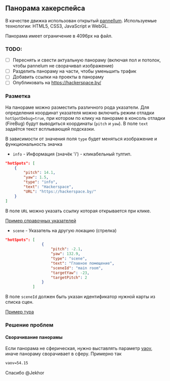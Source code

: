 ## Панорама хакерспейса

В качестве движка использован открытый [pannellum](https://github.com/mpetroff/pannellum/).
Используемые технологии: HTML5, CSS3, JavaScript и WebGL.

Панорама имеет ограничение в 4096px на файл.

### TODO:
- [ ] Переснять и свести актуальную панораму (включая пол и потолок, чтобы pannelum не сворачивал изображение)
- [ ] Разделить панораму на части, чтобы уменьшить трафик
- [ ] Добавить ссылки на проекты в панораму
- [ ] Опубликовать на https://hackerspace.by/

### Разметка

На панораме можно разместить различного рода указатели.
Для определения координат указателя можно включить режим отладки `hotSpotDebug=true`, при котором по клику на панораме в консоль отладки (FireBug) будут выводиться координаты (`pitch` и `yaw`). В поле `text` задаётся текст всплывающей подсказки.

В зависимости от значения поля `type` будет меняться изображение и функциональность значка

- `info` - Информация (значёк 'i') - кликабельный тултип.
```json
"hotSpots": [
    {
        "pitch": 14.1,
        "yaw": 1.5,
        "type": "info",
        "text": "Hackerspace",
        "URL": "https://hackerspace.by/"
    }
]
```

  В поле `URL` можно указать ссылку которая открывается при клике.

  [Пример справочных указателей](https://pannellum.org/documentation/examples/tour/)


- `scene` - Указатель на другую локацию (стрелка)
```json
"hotSpots": [
                {
                    "pitch": -2.1,
                    "yaw": 132.9,
                    "type": "scene",
                    "text": "Главное помещение",
                    "sceneId": "main room",
                    "targetYaw": -23,
                    "targetPitch": 2
                }
            ]
```

  В поле `sceneId` должен быть указан идентификатор нужной карты из списка сцен.

  [Пример тура](https://pannellum.org/documentation/examples/tour/)

### Решение проблем

#### Сворачивание панорамы

Если панорама не сферическая, нужно выставлять параметр [vaov](https://pannellum.org/documentation/examples/partial-panorama/), иначе панораму сворачивает в сферу. Примерно так
```html
vaov=54.15
```
Спасибо @Jekhor

